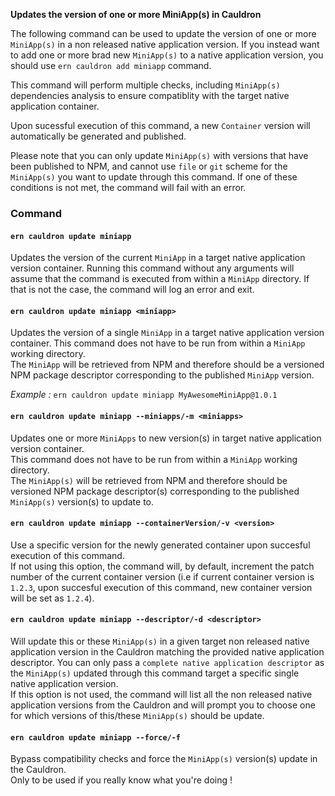**Updates the version of one or more MiniApp(s) in Cauldron**

The following command can be used to update the version of one or more `MiniApp(s)` in a non released native application version. If you instead want to add one or more brad new `MiniApp(s)` to a native application version, you should use `ern cauldron add miniapp` command.

This command will perform multiple checks, including `MiniApp(s)` dependencies analysis to ensure compatiblity with the target native application container. 

Upon sucessful execution of this command, a new `Container` version will automatically be generated and published.  

Please note that you can only update `MiniApp(s)` with versions that have been published to NPM, and cannot use `file` or `git` scheme for the `MiniApp(s)` you want to update through this command. If one of these conditions is not met, the command will fail with an error.

### Command

#### `ern cauldron update miniapp`

Updates the version of the current `MiniApp` in a target native application version container.
Running this command without any arguments will assume that the command is executed from within a `MiniApp` directory. If that is not the case, the command will log an error and exit.  

#### `ern cauldron update miniapp <miniapp>`

Updates the version of a single `MiniApp` in a target native application version container. 
This command does not have to be run from within a `MiniApp` working directory.  
The `MiniApp` will be retrieved from NPM and therefore should be a versioned NPM package descriptor corresponding to the published `MiniApp` version.  

*Example :* `ern cauldron update miniapp MyAwesomeMiniApp@1.0.1`

#### `ern cauldron update miniapp --miniapps/-m <miniapps>`

Updates one or more `MiniApps` to new version(s) in target native application version container.  
This command does not have to be run from within a `MiniApp` working directory.  
The `MiniApp(s)` will be retrieved from NPM and therefore should be versioned NPM package descriptor(s) corresponding to the published `MiniApp(s)` version(s) to update to.  

#### `ern cauldron update miniapp --containerVersion/-v <version>`

Use a specific version for the newly generated container upon succesful execution of this command.  
If not using this option, the command will, by default, increment the patch number of the current container version (i.e if current container version is `1.2.3`, upon succesful execution of this command, new container version will be set as `1.2.4`).

#### `ern cauldron update miniapp --descriptor/-d <descriptor>`

Will update this or these `MiniApp(s)` in a given target non released native application version in the Cauldron matching the provided native application descriptor. You can only pass a `complete native application descriptor` as the `MiniApp(s)` updated through this command target a specific single native application version.  
If this option is not used, the command will list all the non released native application versions from the Cauldron and will prompt you to choose one for which versions of this/these `MiniApp(s)` should be update.

#### `ern cauldron update miniapp --force/-f`  

Bypass compatibility checks and force the `MiniApp(s)` version(s) update in the Cauldron.  
Only to be used if you really know what you're doing !

